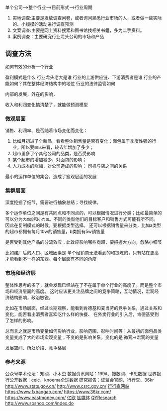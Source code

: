 

单个公司-->整个行业-->目前形式-->行业周期

1. 实地调查:主要是发放调查问卷，或者询问熟悉行业市场的人，或者做一些实际的、小规模的活动进行调查预测
2. 文案调查:主要是网上资料搜索和图书馆找相关书籍，多为二手资料。
3. 案例调查：主要研究行业龙头公司的市场和产品



## 调查方法
如何有效的分析一个行业

盈利模式是什么
行业龙头老大是谁
行业的上游供应链、下游消费者是谁
行业的产能如何？其在整体经济结构中的地位
行业的法律监管如何

内部的发展，外在的影响，

收入和利润变化搞清楚了，就能做预测模型

### 微观层面

销售、利润率、是否随着市场变化而变化：
1. 比如月初进了个新品，看看整体销售量是否有变化；面包属于季度性强的行业，所以要`同比`来看，较去年增加了多少；
2. 超市里多了个其他公司的品类，是否受影响
3. 某个超市的增加减少，对面包的影响；
4. 人力成本的涨幅，对公司造成的影响： 司机与店之间的关系

最小的运作单位的集合，造成了宏观层面的发展

### 集群层面
深度挖掘了细节，需要进行抽象总结；寻找规律。

多个运作单位之间是有共同点和不同点的，可以根据情况进行分类；比如最简单的可以分为`大商超`和`小门面`。不同的类型他们的目标客户和销售方式可能有所不同。因此在复制模式的时候，要根据类型选择。
还可以根据销售量来分类，比如a类型的超市都拥有每月10w的销售量，b类拥有5w销售量

是否受到其他产品的分流效应；此效应影响哪些商超，要把握大方向，忽略小细节

比如建厂后的人口、区域因素是 单个经销商无法看到的和提炼的，只有站在更高才能看到不一样的东西。每个层面有不同的角度

### 市场和经济层
整体性思考的多了，就会发现已经站在了不在属于单个行业的高度了。而是整个市场和经济层面的高度。
这时应该更关注品牌之间的竞争策略，互动情况，宏观经济结构影响，政治敏锐。

比如在市场层面，经过长期观察，能看到肯德基和麦当劳的竞争关系，通过关系和变化，能否看出消费者喜欢吃什么样的快餐、
在外卖行业的引入后，肯德基受到了怎样的影响。

总而言之就是市场变量如何影响行业，影响范围，影响时间等；从最初的面包品类变量变成了大的市场宏观变量；不变的是影响关系，变化的是 微观->宏观的变量


发展空间、所处阶段、竞争格局


### 参考来源
公众号学术论坛：知网、小木虫
数据资讯网站：199it、搜数网、卡思数据
世界银行公开数据：ceic、knoema全球数据
研究报告：证监会官网、行行查、36kr
http://www.stats.gov.cn/
http://www.csrc.gov.cn/
[行行查网站](https://www.hanghangcha.com/)
https://www.fxbaogao.com/
https://www.36kr.com/
https://www.eastmoney.com/
[亿欧](https://www.iyiou.com/)
[钛媒体](https://www.tmtpost.com/)
[QYResearch](https://www.qyresearch.com/)
http://www.soshoo.com/index.do

